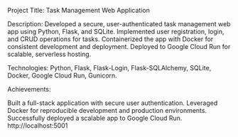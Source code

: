 Project Title: Task Management Web Application

Description: Developed a secure, user-authenticated task management web app using Python, Flask, and SQLite. Implemented user registration, login, and CRUD operations for tasks. Containerized the app with Docker for consistent development and deployment. Deployed to Google Cloud Run for scalable, serverless hosting.


Technologies: Python, Flask, Flask-Login, Flask-SQLAlchemy, SQLite, Docker, Google Cloud Run, Gunicorn.

Achievements:

Built a full-stack application with secure user authentication.
Leveraged Docker for reproducible development and production environments.
Successfully deployed a scalable app to Google Cloud Run.
http://localhost:5001
